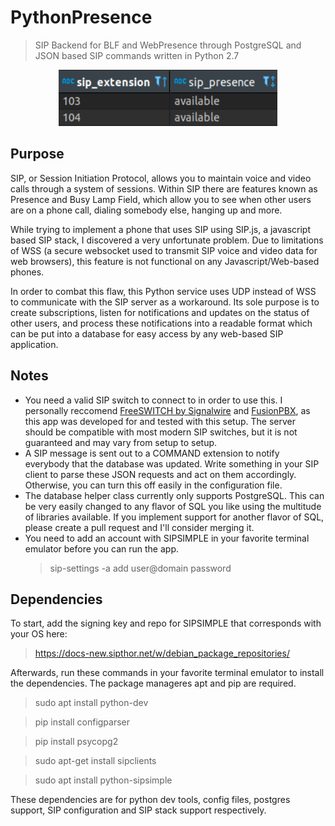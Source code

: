 # PythonPresence  
> SIP Backend for BLF and WebPresence through PostgreSQL and JSON based SIP commands written in Python 2.7  
<p align="center"><img width="350" height="90" src="media/ring.gif"></p>

## Purpose
SIP, or Session Initiation Protocol, allows you to maintain voice and video calls through a system of sessions. Within SIP there are features known as Presence and Busy Lamp Field, which allow you to see when other users are on a phone call, dialing somebody else, hanging up and more.  

While trying to implement a phone that uses SIP using SIP.js, a javascript based SIP stack, I discovered a very unfortunate problem. Due to limitations of WSS (a secure websocket used to transmit SIP voice and video data for web browsers), this feature is not functional on any Javascript/Web-based phones.  

In order to combat this flaw, this Python service uses UDP instead of WSS to communicate with the SIP server as a workaround. Its sole purpose is to create subscriptions, listen for notifications and updates on the status of other users, and process these notifications into a readable format which can be put into a database for easy access by any web-based SIP application.

## Notes  
- You need a valid SIP switch to connect to in order to use this. I personally reccomend [FreeSWITCH by Signalwire](https://freeswitch.com/) and [FusionPBX](https://github.com/fusionpbx/fusionpbx), as this app was developed for and tested with this setup. The server should be compatible with most modern SIP switches, but it is not guaranteed and may vary from setup to setup.
- A SIP message is sent out to a COMMAND extension to notify everybody that the database was updated.
Write something in your SIP client to parse these JSON requests and act on them accordingly. Otherwise, you can turn this off easily in the configuration file. 
- The database helper class currently only supports PostgreSQL. This can be very easily changed to any flavor of SQL you like using the multitude of libraries available. If you implement support for another flavor of SQL, please create a pull request and I'll consider merging it.
- You need to add an account with SIPSIMPLE in your favorite terminal emulator before you can run the app.
  > sip-settings -a add user@domain password  

## Dependencies   
To start, add the signing key and repo for SIPSIMPLE that corresponds with your OS here: 

  > https://docs-new.sipthor.net/w/debian_package_repositories/  
  
Afterwards, run these commands in your favorite terminal emulator to install the dependencies.
The package manageres apt and pip are required. 

> sudo apt install python-dev 

> pip install configparser    

> pip install psycopg2    

> sudo apt-get install sipclients  

> sudo apt install python-sipsimple  


These dependencies are for python dev tools, config files, postgres support, SIP configuration and SIP stack support respectively.
